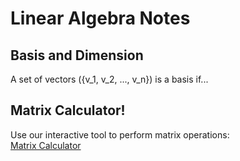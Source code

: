 # Linear Algebra Notes
## Basis and Dimension
A set of vectors \(\{v_1, v_2, ..., v_n\}\) is a basis if...
## Matrix Calculator!
Use our interactive tool to perform matrix operations:  
[Matrix Calculator](matrix-calculator.html)
